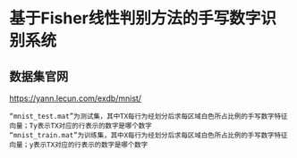 # 基于Fisher线性判别方法的手写数字识别系统

## 数据集官网
https://yann.lecun.com/exdb/mnist/

```
“mnist_test.mat”为测试集，其中TX每行为经划分后求每区域白色所占比例的手写数字特征向量；Ty表示TX对应的行表示的数字是哪个数字
“mnist_train.mat”为训练集，其中X每行为经划分后求每区域白色所占比例的手写数字特征向量；y表示TX对应的行表示的数字是哪个数字
```
